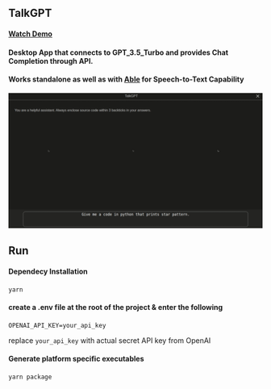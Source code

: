 ## TalkGPT
<link rel="stylesheet" type="text/css" href="./assets/readme.css">

<!-- <div class="product-container"> -->
  <!-- <div>
    <p>
      <a aria-label="TalkGPT logo">
        <img width ="45px" height="35px" src="./build/icons/512x512.png">
      </a>
    </p>
  </div> -->
  <!-- <div font-size="50px" class="product-label" >
    <p>TalkGPT</p>
  </div> -->
<!-- </div> -->

#### [Watch Demo](https://youtu.be/GrwPSXVzkLc)

#### Desktop App that connects to GPT_3.5_Turbo and provides Chat Completion through API.  

#### Works standalone as well as with [Able](https://github.com/umangrajpara13/Able) for Speech-to-Text Capability

<!-- <div>
    <p>
      <a aria-label="screenshot">
        <img  src="./assets/screenshot.png">
      </a>
    </p>
</div> -->

![TalkGPT gif](assets/talkgpt.gif)

## Run  

#### Dependecy Installation

    yarn

#### create a .env file at the root of the project & enter the following

    OPENAI_API_KEY=your_api_key

replace `your_api_key` with actual secret API key from OpenAI

#### Generate platform specific executables

    yarn package


